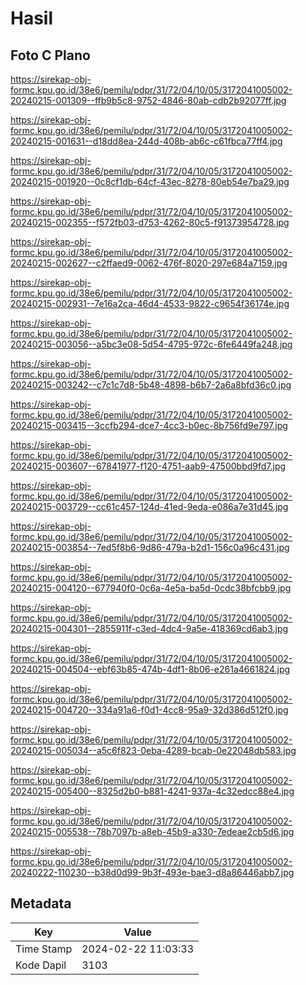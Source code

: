 # Hasil

## Foto C Plano

https://sirekap-obj-formc.kpu.go.id/38e6/pemilu/pdpr/31/72/04/10/05/3172041005002-20240215-001309--ffb9b5c8-9752-4846-80ab-cdb2b92077ff.jpg

https://sirekap-obj-formc.kpu.go.id/38e6/pemilu/pdpr/31/72/04/10/05/3172041005002-20240215-001631--d18dd8ea-244d-408b-ab6c-c61fbca77ff4.jpg

https://sirekap-obj-formc.kpu.go.id/38e6/pemilu/pdpr/31/72/04/10/05/3172041005002-20240215-001920--0c8cf1db-64cf-43ec-8278-80eb54e7ba29.jpg

https://sirekap-obj-formc.kpu.go.id/38e6/pemilu/pdpr/31/72/04/10/05/3172041005002-20240215-002355--f572fb03-d753-4262-80c5-f91373954728.jpg

https://sirekap-obj-formc.kpu.go.id/38e6/pemilu/pdpr/31/72/04/10/05/3172041005002-20240215-002627--c2ffaed9-0062-476f-8020-297e684a7159.jpg

https://sirekap-obj-formc.kpu.go.id/38e6/pemilu/pdpr/31/72/04/10/05/3172041005002-20240215-002931--7e16a2ca-46d4-4533-9822-c9654f36174e.jpg

https://sirekap-obj-formc.kpu.go.id/38e6/pemilu/pdpr/31/72/04/10/05/3172041005002-20240215-003056--a5bc3e08-5d54-4795-972c-6fe6449fa248.jpg

https://sirekap-obj-formc.kpu.go.id/38e6/pemilu/pdpr/31/72/04/10/05/3172041005002-20240215-003242--c7c1c7d8-5b48-4898-b6b7-2a6a8bfd36c0.jpg

https://sirekap-obj-formc.kpu.go.id/38e6/pemilu/pdpr/31/72/04/10/05/3172041005002-20240215-003415--3ccfb294-dce7-4cc3-b0ec-8b756fd9e797.jpg

https://sirekap-obj-formc.kpu.go.id/38e6/pemilu/pdpr/31/72/04/10/05/3172041005002-20240215-003607--67841977-f120-4751-aab9-47500bbd9fd7.jpg

https://sirekap-obj-formc.kpu.go.id/38e6/pemilu/pdpr/31/72/04/10/05/3172041005002-20240215-003729--cc61c457-124d-41ed-9eda-e086a7e31d45.jpg

https://sirekap-obj-formc.kpu.go.id/38e6/pemilu/pdpr/31/72/04/10/05/3172041005002-20240215-003854--7ed5f8b6-9d86-479a-b2d1-156c0a96c431.jpg

https://sirekap-obj-formc.kpu.go.id/38e6/pemilu/pdpr/31/72/04/10/05/3172041005002-20240215-004120--677940f0-0c6a-4e5a-ba5d-0cdc38bfcbb9.jpg

https://sirekap-obj-formc.kpu.go.id/38e6/pemilu/pdpr/31/72/04/10/05/3172041005002-20240215-004301--2855911f-c3ed-4dc4-9a5e-418369cd6ab3.jpg

https://sirekap-obj-formc.kpu.go.id/38e6/pemilu/pdpr/31/72/04/10/05/3172041005002-20240215-004504--ebf63b85-474b-4df1-8b06-e261a4661824.jpg

https://sirekap-obj-formc.kpu.go.id/38e6/pemilu/pdpr/31/72/04/10/05/3172041005002-20240215-004720--334a91a6-f0d1-4cc8-95a9-32d386d512f0.jpg

https://sirekap-obj-formc.kpu.go.id/38e6/pemilu/pdpr/31/72/04/10/05/3172041005002-20240215-005034--a5c6f823-0eba-4289-bcab-0e22048db583.jpg

https://sirekap-obj-formc.kpu.go.id/38e6/pemilu/pdpr/31/72/04/10/05/3172041005002-20240215-005400--8325d2b0-b881-4241-937a-4c32edcc88e4.jpg

https://sirekap-obj-formc.kpu.go.id/38e6/pemilu/pdpr/31/72/04/10/05/3172041005002-20240215-005538--78b7097b-a8eb-45b9-a330-7edeae2cb5d6.jpg

https://sirekap-obj-formc.kpu.go.id/38e6/pemilu/pdpr/31/72/04/10/05/3172041005002-20240222-110230--b38d0d99-9b3f-493e-bae3-d8a86446abb7.jpg


## Metadata

| Key        | Value               |
| ---------- | ------------------- |
| Time Stamp | 2024-02-22 11:03:33 |
| Kode Dapil | 3103                |



